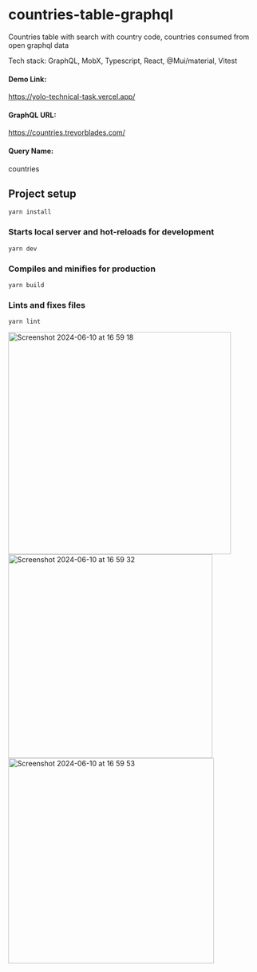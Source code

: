 # countries-table-graphql

Countries table with search with country code, countries consumed from open graphql data

Tech stack: GraphQL, MobX, Typescript, React, @Mui/material, Vitest

#### Demo Link: 
https://yolo-technical-task.vercel.app/

#### GraphQL URL: 
https://countries.trevorblades.com/

#### Query Name: 
countries

## Project setup

```
yarn install
```

### Starts local server and hot-reloads for development

```
yarn dev
```

### Compiles and minifies for production

```
yarn build
```

### Lints and fixes files

```
yarn lint
```

<img width="446" alt="Screenshot 2024-06-10 at 16 59 18" src="https://github.com/onurkayahan/countries-table-graphql/assets/34922440/a280c49f-b192-477d-a63c-19599a0a2702">
<img width="409" alt="Screenshot 2024-06-10 at 16 59 32" src="https://github.com/onurkayahan/countries-table-graphql/assets/34922440/6801e56b-4b56-48a2-9fc5-cc6f59246ca5">
<img width="412" alt="Screenshot 2024-06-10 at 16 59 53" src="https://github.com/onurkayahan/countries-table-graphql/assets/34922440/810e87da-f85c-4103-9deb-398e59a2207f">
